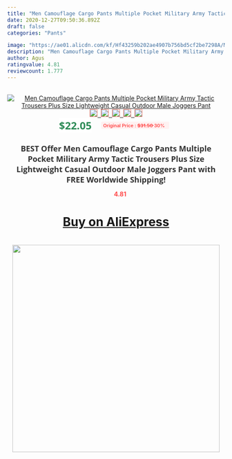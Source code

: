 ```yaml
---
title: "Men Camouflage Cargo Pants Multiple Pocket Military Army Tactic Trousers Plus Size Lightweight Casual Outdoor Male Joggers Pant"
date: 2020-12-27T09:50:36.892Z
draft: false
categories: "Pants"

image: "https://ae01.alicdn.com/kf/Hf43259b202ae4907b756bd5cf2be7298A/Men-Camouflage-Cargo-Pants-Multiple-Pocket-Military-Army-Tactic-Trousers-Plus-Size-Lightweight-Casual-Outdoor-Male.jpg"
description: "Men Camouflage Cargo Pants Multiple Pocket Military Army Tactic Trousers Plus Size Lightweight Casual Outdoor Male Joggers Pant"
author: Agus
ratingvalue: 4.81
reviewcount: 1.777
---
```

<br>
<div style="text-align: center;">
<a href="https://s.click.aliexpress.com/e/_A9JOwZ" target="_blank" rel="nofollow noopener noreferrer"><img alt="Men Camouflage Cargo Pants Multiple Pocket Military Army Tactic Trousers Plus Size Lightweight Casual Outdoor Male Joggers Pant" class="magnifier-image" src="https://ae01.alicdn.com/kf/Hf43259b202ae4907b756bd5cf2be7298A/Men-Camouflage-Cargo-Pants-Multiple-Pocket-Military-Army-Tactic-Trousers-Plus-Size-Lightweight-Casual-Outdoor-Male.jpg_640x640.jpg">
<br>
<img style="border:1px solid salmon" src="https://ae01.alicdn.com/kf/Hf43259b202ae4907b756bd5cf2be7298A/Men-Camouflage-Cargo-Pants-Multiple-Pocket-Military-Army-Tactic-Trousers-Plus-Size-Lightweight-Casual-Outdoor-Male.jpg_120x120.jpg">&nbsp;&nbsp;<img style="border:1px solid salmon" src="https://ae01.alicdn.com/kf/H0ad869d7886443e692165bddd8933529n/Men-Camouflage-Cargo-Pants-Multiple-Pocket-Military-Army-Tactic-Trousers-Plus-Size-Lightweight-Casual-Outdoor-Male.jpg_120x120.jpg">&nbsp;&nbsp;<img style="border:1px solid salmon" src="https://ae01.alicdn.com/kf/He42df703697e48a0b825c3535759572ab/Men-Camouflage-Cargo-Pants-Multiple-Pocket-Military-Army-Tactic-Trousers-Plus-Size-Lightweight-Casual-Outdoor-Male.jpg_120x120.jpg">&nbsp;&nbsp;<img style="border:1px solid salmon" src="https://ae01.alicdn.com/kf/H20e2b6307f4d45cb9efc5cc7f6d17847F/Men-Camouflage-Cargo-Pants-Multiple-Pocket-Military-Army-Tactic-Trousers-Plus-Size-Lightweight-Casual-Outdoor-Male.jpg_120x120.jpg">&nbsp;&nbsp;<img style="border:1px solid salmon" src="https://ae01.alicdn.com/kf/H90f4a1d857ff443e9cad12c405fb51ccB/Men-Camouflage-Cargo-Pants-Multiple-Pocket-Military-Army-Tactic-Trousers-Plus-Size-Lightweight-Casual-Outdoor-Male.jpg_120x120.jpg"></a></div><br0>
<div style="text-align: center;"><span style="background-color: white; border: 0px; box-sizing: border-box; color: seagreen; display: inline-block; font-family: &quot;open sans&quot; , &quot;arial&quot; , &quot;helvetica&quot; , sans-serif , &quot;heiti&quot;; font-size: 24px; font-stretch: inherit; font-weight: 700; line-height: inherit; margin: 0px 10px 0px 0px; padding: 0px; vertical-align: middle;">$22.05 </span>
<span style="background: rgb(255 , 241 , 241); border-radius: 3px; border: 0px; box-sizing: border-box; color: #ff4747; display: inline-block; font-family: inherit; font-size: 12px; font-stretch: inherit; font-style: inherit; font-variant: inherit; font-weight: 600; line-height: inherit; margin: 0px; padding: 2px 5px; transform: scale(0.9); vertical-align: middle;">Original Price : <b style="text-decoration: line-through;">$31.50 </b> 30%&nbsp;&nbsp;</span></div>
<h1 style="color: #333333; display: inline-block; font-family: &quot;open sans&quot; , &quot;arial&quot; , &quot;helvetica&quot; , sans-serif , &quot;heiti&quot;; font-size: 18px; font-stretch: inherit; font-weight: 700; text-align: center;">BEST Offer Men Camouflage Cargo Pants Multiple Pocket Military Army Tactic Trousers Plus Size Lightweight Casual Outdoor Male Joggers Pant with FREE Worldwide Shipping!</h1>
<div style="color: #ff4747; text-align: center;">
<img src="https://4.bp.blogspot.com/-M0ZcTcb-5uY/XleCXlxnR4I/AAAAAAAAAEc/OrjgMkXV1oMQFaCRZj5HQwOCBcu3w1FegCPcBGAYYCw/s1600/star.png" style="height: 15px;">&nbsp;<b>4.81</b></div>
<div class="button_cont" align="center"><a class="buynow_a" href="https://s.click.aliexpress.com/e/_A9JOwZ" target="_blank" rel="nofollow noopener noreferrer"><H1>Buy on AliExpress</H1></a></div><br>
<div class="separator" style="clear: both; text-align: center;">
<img src="https://lh3.googleusercontent.com/-pTy5HemUv9M/XlePHvY0dAI/AAAAAAAAAE4/0nX5iRUoIWY8eMW9Dpxeirr157OZliDIgCLcBGAsYHQ/s1600/badge.gif" width="480">
</div>
